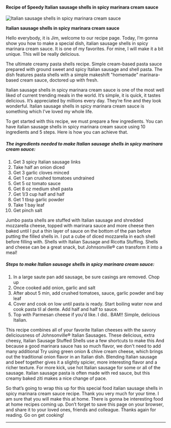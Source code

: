             

#### Recipe of Speedy Italian sausage shells in spicy marinara cream sauce

![Italian sausage shells in spicy marinara cream sauce](https://img-global.cpcdn.com/recipes/7ebf42bc55f1c3db/751x532cq70/italian-sausage-shells-in-spicy-marinara-cream-sauce-recipe-main-photo.jpg)

**Italian sausage shells in spicy marinara cream sauce**

Hello everybody, it is Jim, welcome to our recipe page. Today, I’m gonna show you how to make a special dish, italian sausage shells in spicy marinara cream sauce. It is one of my favorites. For mine, I will make it a bit unique. This will be really delicious.

The ultimate creamy pasta shells recipe. Simple cream-based pasta sauce prepared with ground sweet and spicy Italian sausage and shell pasta. The dish features pasta shells with a simple makeshift "homemade" marinara-based cream sauce, doctored up with fresh.

Italian sausage shells in spicy marinara cream sauce is one of the most well liked of current trending meals in the world. It’s simple, it is quick, it tastes delicious. It’s appreciated by millions every day. They’re fine and they look wonderful. Italian sausage shells in spicy marinara cream sauce is something which I’ve loved my whole life.

To get started with this recipe, we must prepare a few ingredients. You can have italian sausage shells in spicy marinara cream sauce using 10 ingredients and 5 steps. Here is how you can achieve that.

##### The ingredients needed to make Italian sausage shells in spicy marinara cream sauce:

1.  Get 3 spicy Italian sausage links
2.  Take half an onion diced
3.  Get 3 garlic cloves minced
4.  Get 1 can crushed tomatoes undrained
5.  Get 5 oz tomato sauce
6.  Get 8 oz medium shell pasta
7.  Get 1/3 cup half and half
8.  Get 1 tbsp garlic powder
9.  Take 1 bay leaf
10.  Get pinch salt

Jumbo pasta shells are stuffed with Italian sausage and shredded mozzarella cheese, topped with marinara sauce and more cheese then baked until I put a thin layer of sauce on the bottom of the pan before putting the filled shells in. I put a cube of diced mozzarella in each shell before filling with. Shells with Italian Sausage and Ricotta Stuffing. Shells and cheese can be a great snack, but Johnsonville® can transform it into a meal!

##### Steps to make Italian sausage shells in spicy marinara cream sauce:

1.  In a large saute pan add sausage, be sure casings are removed. Chop up
2.  Once cooked add onion, garlic and salt
3.  After about 5 min, add crushed tomatoes, sauce, garlic powder and bay leaf
4.  Cover and cook on low until pasta is ready. Start boiling water now and cook pasta til al dente. Add half and half to sauce.
5.  Top with Parmesan cheese if you'd like. I did.. BAM!! Simple, delicious Italian.

This recipe combines all of your favorite Italian cheeses with the savory deliciousness of Johnsonville® Italian Sausages. These delicious, extra cheesy, Italian Sausage Stuffed Shells use a few shortcuts to make this And because a good marinara sauce has so much flavor, we don't need to add many additional Try using green onion & chive cream cheese, which brings out the traditional onion flavor in an Italian dish. Blending Italian sausage and beef together gives it a slightly spicier, more interesting flavor and a richer texture. For more kick, use hot Italian sausage for some or all of the sausage. Italian sausage pasta is often made with red sauce, but this creamy baked ziti makes a nice change of pace.

So that’s going to wrap this up for this special food italian sausage shells in spicy marinara cream sauce recipe. Thank you very much for your time. I am sure that you will make this at home. There is gonna be interesting food at home recipes coming up. Don’t forget to save this page on your browser, and share it to your loved ones, friends and colleague. Thanks again for reading. Go on get cooking!

* * *